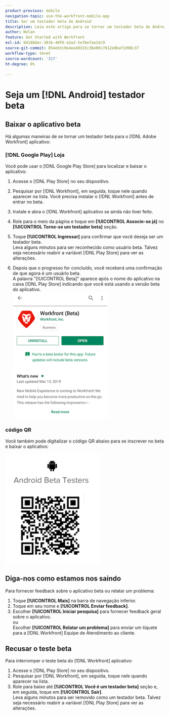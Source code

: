 ```yaml
---
product-previous: mobile
navigation-topic: use-the-workfront-mobile-app
title: Ser um testador beta do Android
description: Leia este artigo para se tornar um testador beta do Android para o [!DNL Adobe Workfront] aplicativo móvel.
author: Nolan
feature: Get Started with Workfront
exl-id: 84188dec-301b-40f6-a2a3-5e7befae1dc9
source-git-commit: 854eb3c0e4ee49315c36e00c7012e0baf2d98c37
workflow-type: tm+mt
source-wordcount: '317'
ht-degree: 0%

---
```


# Seja um [!DNL Android] testador beta

## Baixar o aplicativo beta

Há algumas maneiras de se tornar um testador beta para o [!DNL Adobe Workfront] aplicativo:

### [!DNL Google Play] Loja

Você pode usar o [!DNL Google Play Store] para localizar e baixar o aplicativo:

1. Acesse o [!DNL Play Store] no seu dispositivo.
1. Pesquisar por [!DNL Workfront], em seguida, toque nele quando aparecer na lista.
Você precisa instalar o [!DNL Workfront] antes de entrar no beta.
1. Instale e abra o [!DNL Workfront] aplicativo se ainda não tiver feito.
1. Role para o meio da página e toque em **[!UICONTROL Associe-se já]** no **[!UICONTROL Torne-se um testador beta]** seção.

1. Toque **[!UICONTROL Ingressar]** para confirmar que você deseja ser um testador beta.\
   Leva alguns minutos para ser reconhecido como usuário beta. Talvez seja necessário reabrir a variável [!DNL Play Store] para ver as alterações.

1. Depois que o progresso for concluído, você receberá uma confirmação de que agora é um usuário beta.\
   A palavra &quot;[!UICONTROL Beta]&quot; aparece após o nome do aplicativo na caixa [!DNL Play Store] indicando que você está usando a versão beta do aplicativo.\
   ![](assets/android-beta-tester-adobe-350x468.png)

### código QR

Você também pode digitalizar o código QR abaixo para se inscrever no beta e baixar o aplicativo:

![](assets/android-qr-code-350x409.png)

## Diga-nos como estamos nos saindo

Para fornecer feedback sobre o aplicativo beta ou relatar um problema:

1. Toque **[!UICONTROL Mais]** na barra de navegação inferior.
1. Toque em seu nome e **[!UICONTROL Enviar feedback]**.
1. Escolher **[!UICONTROL Iniciar pesquisa]** para fornecer feedback geral sobre o aplicativo.\
   ou\
   Escolher **[!UICONTROL Relatar um problema]** para enviar um tíquete para a [!DNL Workfront] Equipe de Atendimento ao cliente.

## Recusar o teste beta

Para interromper o teste beta do [!DNL Workfront] aplicativo:

1. Acesse o [!DNL Play Store] no seu dispositivo.
1. Pesquisar por [!DNL Workfront], em seguida, toque nele quando aparecer na lista.
1. Role para baixo até **[!UICONTROL Você é um testador beta]** seção e, em seguida, toque em **[!UICONTROL Sair]**.\
   Leva alguns minutos para ser removido como um testador beta. Talvez seja necessário reabrir a variável [!DNL Play Store] para ver as alterações.
